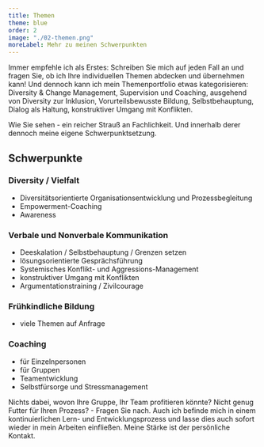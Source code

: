 ```yaml
---
title: Themen
theme: blue
order: 2
image: "./02-themen.png"
moreLabel: Mehr zu meinen Schwerpunkten
---
```

Immer empfehle ich als Erstes: Schreiben Sie mich auf jeden Fall an und fragen
Sie, ob ich Ihre individuellen Themen abdecken und übernehmen kann! 
Und dennoch kann ich mein Themenportfolio etwas kategorisieren: Diversity & Change Management, Supervision und Coaching, ausgehend von Diversity zur Inklusion, Vorurteilsbewusste Bildung,
Selbstbehauptung, Dialog als Haltung, konstruktiver Umgang mit Konflikten.

Wie Sie sehen - ein reicher Strauß an Fachlichkeit. Und innerhalb derer dennoch
meine eigene Schwerpunktsetzung.

<!-- excerpt-end -->

## Schwerpunkte

### Diversity / Vielfalt

- Diversitätsorientierte Organisationsentwicklung und Prozessbegleitung
- Empowerment-Coaching
- Awareness 

### Verbale und Nonverbale Kommunikation

- Deeskalation / Selbstbehauptung / Grenzen setzen
- lösungsorientierte Gesprächsführung
- Systemisches Konflikt- und Aggressions-Management
- konstruktiver Umgang mit Konflikten
- Argumentationstraining / Zivilcourage

### Frühkindliche Bildung

- viele Themen auf Anfrage

### Coaching

- für Einzelnpersonen
- für Gruppen
- Teamentwicklung
- Selbstfürsorge und Stressmanagement

Nichts dabei, wovon Ihre Gruppe, Ihr Team profitieren könnte? Nicht genug Futter
für Ihren Prozess? - Fragen Sie nach. Auch ich befinde mich in einem
kontinuierlichen Lern- und Entwicklungsprozess und lasse dies auch sofort
wieder in mein Arbeiten einfließen. Meine Stärke ist der persönliche Kontakt.
